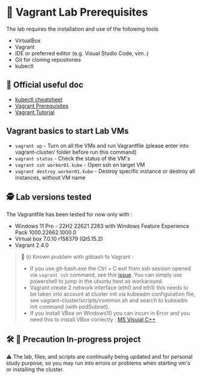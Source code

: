 # 🧪 Vagrant Lab Prerequisites
The lab requires the installation and use of the following tools
+ VirtualBox
+ Vagrant
+ IDE or preferred editor (e.g. Visual Studio Code, vim..) 
+ Git for cloning repositories
+ kubectl 

## 📜 Official useful doc
+ [kubectl cheatsheet](https://kubernetes.io/docs/reference/kubectl/cheatsheet/)
+ [Vagrant Prerequisites](https://developer.hashicorp.com/vagrant/tutorials/getting-started/getting-started-index#prerequisites)
+ [Vagrant Tutorial](https://developer.hashicorp.com/vagrant/tutorials/getting-started)

## Vagrant basics to start Lab VMs
+ `vagrant up` - Turn on all the VMs and run Vagrantfile (please enter into vagrant-cluster/ folder before run this command)
+ `vagrant status` - Check the status of the VM's
+ `vagrant ssh worker01.kube` - Open ssh on target VM
+ `vagrant destroy worker01.kube` - Destroy specific instance or destroy all instances, without VM name

## 🕵️ Lab versions tested
The Vagrantfile has been tested for now only with :
+ Windows 11 Pro - 22H2 22621.2283 with Windows Feature Experience Pack 1000.22662.1000.0
+ Virtual box 7.0.10 r158379 (Qt5.15.2)
+ Vagrant 2.4.0

> 🐛 (i) Known problem with gitbash fo Vagrant : 
> + if you use git-bash.exe the Ctrl + C exit from ssh session opened  via `vagrant ssh` command, see this [issue](https://github.com/hashicorp/vagrant/issues/12908). You can simply use powershell to jump in the ubuntu host as workaround.
> + Vagrant create 2 network interface (eth0 and eth1) this needs to be taken into account at cluster init via kubeadm configuration file, see vagrant-cluster/scripts/common.sh and search to kubeadm init command (with podSubnet).
> + If you install VBox on Windows10 you can incurr in Error and you need this to install VBox correctly : [MS Visuial C++](https://learn.microsoft.com/en-us/cpp/windows/latest-supported-vc-redist?view=msvc-170)


## :hammer_and_wrench: 🐜 Precaution In-progress project

⚠️ The lab, files, and scripts are continually being updated and for personal study purpose, so you may run into errors or problems when starting vm's or installing the cluster.